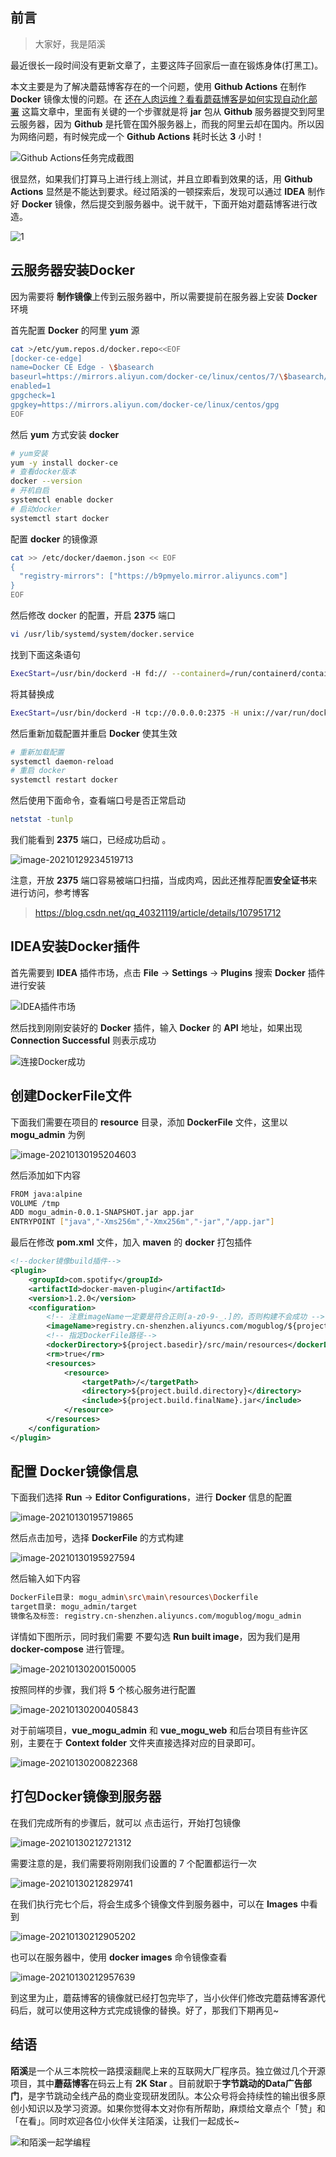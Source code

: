 ## 前言

> 大家好，我是陌溪

最近很长一段时间没有更新文章了，主要这阵子回家后一直在锻炼身体(打黑工)。

本文主要是为了解决蘑菇博客存在的一个问题，使用 **Github Actions** 在制作 **Docker** 镜像太慢的问题。在 [还在人肉运维？看看蘑菇博客是如何实现自动化部署](https://mp.weixin.qq.com/s/a6mFcvg_c1lgWzxt4ctsfQ) 这篇文章中，里面有关键的一个步骤就是将 **jar** 包从 **Github** 服务器提交到阿里云服务器，因为 **Github** 是托管在国外服务器上，而我的阿里云却在国内。所以因为网络问题，有时候完成一个  **Github Actions** 耗时长达 **3** 小时！

![Github Actions任务完成截图](images/image-20210129210945526.png)

很显然，如果我们打算马上进行线上测试，并且立即看到效果的话，用 **Github Actions**  显然是不能达到要求。经过陌溪的一顿探索后，发现可以通过 **IDEA** 制作好 **Docker** 镜像，然后提交到服务器中。说干就干，下面开始对蘑菇博客进行改造。

![1](images/1.jpg)

## 云服务器安装Docker

因为需要将 **制作镜像**上传到云服务器中，所以需要提前在服务器上安装 **Docker** 环境

首先配置 **Docker** 的阿里 **yum** 源

```bash
cat >/etc/yum.repos.d/docker.repo<<EOF
[docker-ce-edge]
name=Docker CE Edge - \$basearch
baseurl=https://mirrors.aliyun.com/docker-ce/linux/centos/7/\$basearch/edge
enabled=1
gpgcheck=1
gpgkey=https://mirrors.aliyun.com/docker-ce/linux/centos/gpg
EOF
```

然后 **yum** 方式安装 **docker**

```bash
# yum安装
yum -y install docker-ce
# 查看docker版本
docker --version  
# 开机自启
systemctl enable docker
# 启动docker
systemctl start docker
```

配置 **docker** 的镜像源

```bash
cat >> /etc/docker/daemon.json << EOF
{
  "registry-mirrors": ["https://b9pmyelo.mirror.aliyuncs.com"]
}
EOF
```

然后修改 docker 的配置，开启 **2375** 端口

```bash
vi /usr/lib/systemd/system/docker.service
```

找到下面这条语句

```bash
ExecStart=/usr/bin/dockerd -H fd:// --containerd=/run/containerd/containerd.sock
```

将其替换成

```bash
ExecStart=/usr/bin/dockerd -H tcp://0.0.0.0:2375 -H unix://var/run/docker.sock
```

然后重新加载配置并重启 **Docker** 使其生效

```bash
# 重新加载配置
systemctl daemon-reload
# 重启 docker
systemctl restart docker
```

然后使用下面命令，查看端口号是否正常启动

```bash
netstat -tunlp
```

我们能看到 **2375** 端口，已经成功启动 。

![image-20210129234519713](images/image-20210129234519713.png)

注意，开放 **2375** 端口容易被端口扫描，当成肉鸡，因此还推荐配置**安全证书**来进行访问，参考博客

> https://blog.csdn.net/qq_40321119/article/details/107951712

## IDEA安装Docker插件

首先需要到 **IDEA** 插件市场，点击 **File** -> **Settings** -> **Plugins** 搜索 **Docker** 插件进行安装

![IDEA插件市场](images/image-20210129231300700.png)

然后找到刚刚安装好的 **Docker** 插件，输入 **Docker** 的 **API** 地址，如果出现 **Connection Successful** 则表示成功

![连接Docker成功](images/image-20210129234646824.png)

## 创建DockerFile文件

下面我们需要在项目的 **resource** 目录，添加 **DockerFile** 文件，这里以 **mogu_admin** 为例

![image-20210130195204603](images/image-20210130195204603.png)

然后添加如下内容

```bash
FROM java:alpine
VOLUME /tmp
ADD mogu_admin-0.0.1-SNAPSHOT.jar app.jar
ENTRYPOINT ["java","-Xms256m","-Xmx256m","-jar","/app.jar"]
```

最后在修改 **pom.xml** 文件，加入 **maven** 的 **docker** 打包插件

```xml
<!--docker镜像build插件-->
<plugin>
    <groupId>com.spotify</groupId>
    <artifactId>docker-maven-plugin</artifactId>
    <version>1.2.0</version>
    <configuration>
        <!-- 注意imageName一定要是符合正则[a-z0-9-_.]的，否则构建不会成功 -->
        <imageName>registry.cn-shenzhen.aliyuncs.com/mogublog/${project.artifactId}</imageName>
        <!-- 指定DockerFile路径-->
        <dockerDirectory>${project.basedir}/src/main/resources</dockerDirectory>
        <rm>true</rm>
        <resources>
            <resource>
                <targetPath>/</targetPath>
                <directory>${project.build.directory}</directory>
                <include>${project.build.finalName}.jar</include>
            </resource>
        </resources>
    </configuration>
</plugin>
```

## 配置 Docker镜像信息

下面我们选择 **Run** -> **Editor Configurations**，进行 **Docker** 信息的配置

![image-20210130195719865](images/image-20210130195719865.png)

然后点击加号，选择 **DockerFile** 的方式构建

![image-20210130195927594](images/image-20210130195927594.png)

然后输入如下内容

```bash
DockerFile目录: mogu_admin\src\main\resources\Dockerfile
target目录: mogu_admin/target
镜像名及标签: registry.cn-shenzhen.aliyuncs.com/mogublog/mogu_admin
```

详情如下图所示，同时我们需要 不要勾选 **Run built image**，因为我们是用 **docker-compose** 进行管理。

![image-20210130200150005](images/image-20210130200150005.png)

按照同样的步骤，我们将 **5** 个核心服务进行配置

![image-20210130200405843](images/image-20210130200405843.png)

对于前端项目，**vue_mogu_admin**  和 **vue_mogu_web** 和后台项目有些许区别，主要在于 **Context folder** 文件夹直接选择对应的目录即可。

![image-20210130200822368](images/image-20210130200822368.png)

## 打包Docker镜像到服务器

在我们完成所有的步骤后，就可以 点击运行，开始打包镜像

![image-20210130212721312](images/image-20210130212721312.png)

需要注意的是，我们需要将刚刚我们设置的 7 个配置都运行一次

![image-20210130212829741](images/image-20210130212829741.png)

在我们执行完七个后，将会生成多个镜像文件到服务器中，可以在 **Images** 中看到

![image-20210130212905202](images/image-20210130212905202.png)

也可以在服务器中，使用 **docker images** 命令镜像查看

![image-20210130212957639](images/image-20210130212957639.png)

到这里为止，蘑菇博客的镜像就已经打包完毕了，当小伙伴们修改完蘑菇博客源代码后，就可以使用这种方式完成镜像的替换。好了，那我们下期再见~

## 结语

**陌溪**是一个从三本院校一路摸滚翻爬上来的互联网大厂程序员。独立做过几个开源项目，其中**蘑菇博客**在码云上有 **2K Star** 。目前就职于**字节跳动的Data广告部门**，是字节跳动全线产品的商业变现研发团队。本公众号将会持续性的输出很多原创小知识以及学习资源。如果你觉得本文对你有所帮助，麻烦给文章点个「赞」和「在看」。同时欢迎各位小伙伴关注陌溪，让我们一起成长~

![和陌溪一起学编程](images/image-20210122092846701.png)
